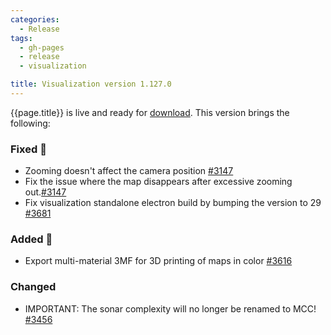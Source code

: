 ```yaml
---
categories:
  - Release
tags:
  - gh-pages
  - release
  - visualization

title: Visualization version 1.127.0
---
```


{{page.title}} is live and ready for [download](https://github.com/MaibornWolff/codecharta/releases/tag/vis-1.127.0).
This version brings the following:

### Fixed 🐞

- Zooming doesn't affect the camera position [#3147](https://github.com/MaibornWolff/codecharta/pull/3665)
- Fix the issue where the map disappears after excessive zooming out.[#3147](https://github.com/MaibornWolff/codecharta/pull/3665)
- Fix visualization standalone electron build by bumping the version to 29 [#3681](https://github.com/MaibornWolff/codecharta/pull/3681)

### Added 🚀

- Export multi-material 3MF for 3D printing of maps in color [#3616](https://github.com/MaibornWolff/codecharta/pull/3616)

### Changed

- IMPORTANT: The sonar complexity will no longer be renamed to MCC! [#3456](https://github.com/MaibornWolff/codecharta/pull/3606)
